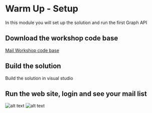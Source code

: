 # Warm Up - Setup
In this module you will set up the solution and run the first Graph API

## Download the workshop code base
[Mail Workshop code base](https://github.com/InteropEvents/mail-app-microsoft-graph/tree/master/workshop-code-base)

## Build the solution
Build the solution in visual studio


## Run the web site, login and see your mail list
![alt text](imgs/login.PNG "Login button")
![alt text](imgs/showmaillist.PNG "The mail list")


